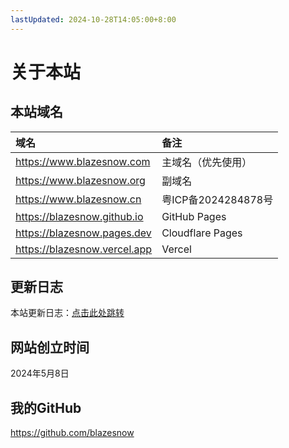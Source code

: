 ```yaml
---
lastUpdated: 2024-10-28T14:05:00+8:00
---
```


# 关于本站

## 本站域名

| 域名                           | 备注                |
| :----------------------------- | :------------------ |
| <https://www.blazesnow.com>    | 主域名（优先使用）  |
| <https://www.blazesnow.org>    | 副域名              |
| <https://www.blazesnow.cn>     | 粤ICP备2024284878号 |
| <https://blazesnow.github.io>  | GitHub Pages        |
| <https://blazesnow.pages.dev>  | Cloudflare Pages    |
| <https://blazesnow.vercel.app> | Vercel              |

## 更新日志

本站更新日志：[点击此处跳转](/CHANGELOG/)

## 网站创立时间

2024年5月8日

## 我的GitHub

<https://github.com/blazesnow>